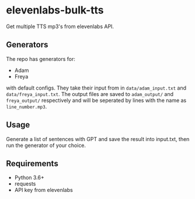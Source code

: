 # elevenlabs-bulk-tts
Get multiple TTS mp3's from elevenlabs API.

## Generators
The repo has generators for:
- Adam
- Freya

with default configs. They take their input from in ```data/adam_input.txt``` and ```data/freya_input.txt```.
The output files are saved to ```adam_output/``` and ```freya_output/``` respectively and will be seperated by lines with the name as ```line_number.mp3```.

## Usage
Generate a list of sentences with GPT and save the result into input.txt, then run the generator of your choice.

## Requirements
- Python 3.6+
- requests
- API key from elevenlabs